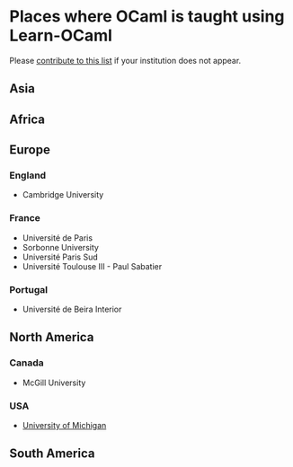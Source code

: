 # Places where OCaml is taught using Learn-OCaml

Please [contribute to this list](https://github.com/ocaml-sf/learn-ocaml-places/edit/master/README.md) if your institution does not appear.

## Asia

## Africa

## Europe

### England
- Cambridge University

### France
- Université de Paris
- Sorbonne University
- Université Paris Sud
- Université Toulouse III - Paul Sabatier

### Portugal
- Université de Beira Interior

## North America

### Canada
- McGill University

### USA
- [University of Michigan](https://umich.edu/)

## South America
